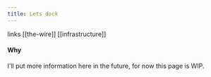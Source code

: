 ```yaml
---
title: Lets dock
---
```

links [[the-wire]] [[infrastructure]]
#### Why
I'll put more information here in the future, for now  this page is WIP.